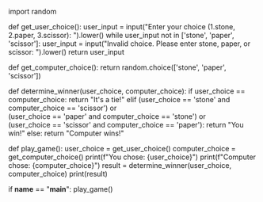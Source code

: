 import random

def get_user_choice():
    user_input = input("Enter your choice (1.stone, 2.paper, 3.scissor): ").lower()
    while user_input not in ['stone', 'paper', 'scissor']:
        user_input = input("Invalid choice. Please enter stone, paper, or scissor: ").lower()
    return user_input

def get_computer_choice():
    return random.choice(['stone', 'paper', 'scissor'])

def determine_winner(user_choice, computer_choice):
    if user_choice == computer_choice:
        return "It's a tie!"
    elif (user_choice == 'stone' and computer_choice == 'scissor') or \
         (user_choice == 'paper' and computer_choice == 'stone') or \
         (user_choice == 'scissor' and computer_choice == 'paper'):
        return "You win!"
    else:
        return "Computer wins!"

def play_game():
    user_choice = get_user_choice()
    computer_choice = get_computer_choice()
    print(f"You chose: {user_choice}")
    print(f"Computer chose: {computer_choice}")
    result = determine_winner(user_choice, computer_choice)
    print(result)

if __name__ == "__main__":
    play_game()
